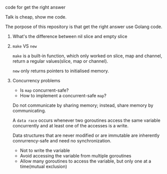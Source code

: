 code for get the right answer

Talk is cheap, show me code.

The porpose of this repository is that get the right answer use Golang code.

1. What's the difference between nil slice and empty slice
2. `make` VS `new`

    `make` is a built-in function, which only worked on slice, map and channel, return a regular values(slice, map or channel).

    `new` only returns pointers to initialised memory.
3. Concurrency problems
    - Is `map` concurrent-safe?
    - How to implement a concurrent-safe `map`?

    Do not communicate by sharing memory; instead, share memory by communicating.

    A `data race` occurs whenever two goroutines access the same variable concurrently and at least one of the accesses is a write.

    Data structures that are never modified or are immutable are inherently conrurrency-safe and need no synchronization.

    - Not to write the variable
    - Avoid accessing the variable from multiple goroutines
    - Allow many goroutines to access the variable, but only one at a time(mutual exclusion)
    

